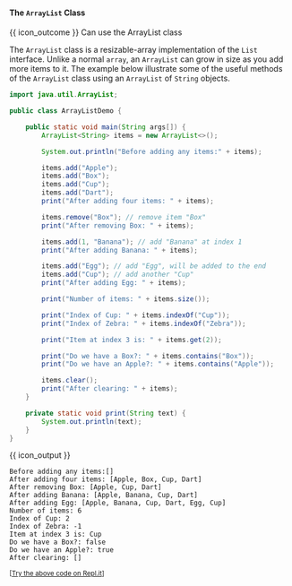 <div id="title">

#### The `ArrayList` Class

</div>

<span id="prereqs"></span>

<span id="outcomes">{{ icon_outcome }} Can use the ArrayList class</span>

<div id="body">

The `ArrayList` class is a resizable-array implementation of the `List` interface. Unlike a normal `array`, an `ArrayList` can grow in size as you add more items to it. The example below illustrate some of the useful methods of the `ArrayList` class using an `ArrayList` of `String` objects.

```java
import java.util.ArrayList;

public class ArrayListDemo {

    public static void main(String args[]) {
        ArrayList<String> items = new ArrayList<>();

        System.out.println("Before adding any items:" + items);

        items.add("Apple");
        items.add("Box");
        items.add("Cup");
        items.add("Dart");
        print("After adding four items: " + items);

        items.remove("Box"); // remove item "Box"
        print("After removing Box: " + items);

        items.add(1, "Banana"); // add "Banana" at index 1
        print("After adding Banana: " + items);

        items.add("Egg"); // add "Egg", will be added to the end
        items.add("Cup"); // add another "Cup"
        print("After adding Egg: " + items);

        print("Number of items: " + items.size());

        print("Index of Cup: " + items.indexOf("Cup"));
        print("Index of Zebra: " + items.indexOf("Zebra"));

        print("Item at index 3 is: " + items.get(2));

        print("Do we have a Box?: " + items.contains("Box"));
        print("Do we have an Apple?: " + items.contains("Apple"));

        items.clear();
        print("After clearing: " + items);
    }

    private static void print(String text) {
        System.out.println(text);
    }
}
```
{{ icon_output }}
```
Before adding any items:[]
After adding four items: [Apple, Box, Cup, Dart]
After removing Box: [Apple, Cup, Dart]
After adding Banana: [Apple, Banana, Cup, Dart]
After adding Egg: [Apple, Banana, Cup, Dart, Egg, Cup]
Number of items: 6
Index of Cup: 2
Index of Zebra: -1
Item at index 3 is: Cup
Do we have a Box?: false
Do we have an Apple?: true
After clearing: []
```
<small>[[Try the above code on Repl.it](https://repl.it/@seedu/Demo-ArrayList)]</small>

</div>

<div id="extras">
  <include src="resourcesPanel.md" boilerplate />
  <include src="exercisesPanel.md" boilerplate />
</div>